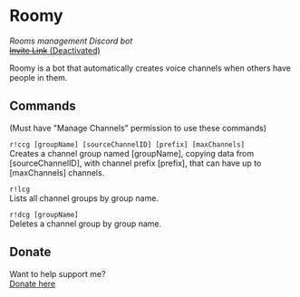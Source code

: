 # Roomy
*Rooms management Discord bot*  
[~~Invite Link~~ (Deactivated)](https://discordapp.com/oauth2/authorize?client_id=584129760242696193&permissions=67600&scope=bot)

Roomy is a bot that automatically creates voice channels when others have people in them.

## Commands  
(Must have "Manage Channels" permission to use these commands)

`r!ccg [groupName] [sourceChannelID] [prefix] [maxChannels]`  
Creates a channel group named [groupName], copying data from [sourceChannelID], with channel prefix [prefix], that can have up to [maxChannels] channels.

`r!lcg`  
Lists all channel groups by group name.

`r!dcg [groupName]`  
Deletes a channel group by group name.

## Donate
Want to help support me?  
[Donate here](https://paypal.me/perilstar)
